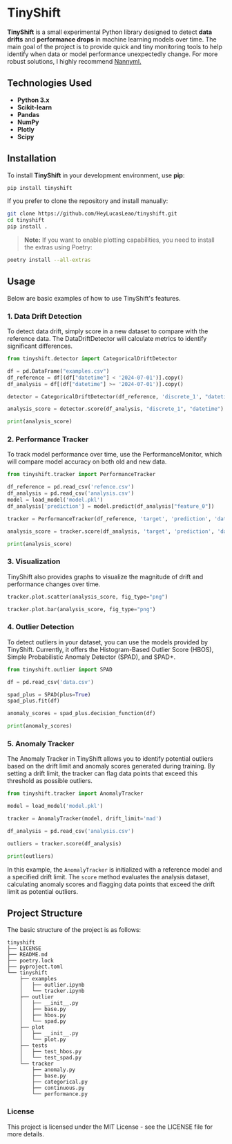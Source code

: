 # TinyShift

**TinyShift** is a small experimental Python library designed to detect **data drifts** and **performance drops** in machine learning models over time. The main goal of the project is to provide quick and tiny monitoring tools to help identify when data or model performance unexpectedly change.
For more robust solutions, I highly recommend [Nannyml.](https://github.com/NannyML/nannyml)

## Technologies Used

- **Python 3.x**
- **Scikit-learn**
- **Pandas**
- **NumPy**
- **Plotly**
- **Scipy**

## Installation

To install **TinyShift** in your development environment, use **pip**:


```bash
pip install tinyshift
```
If you prefer to clone the repository and install manually:
```bash
git clone https://github.com/HeyLucasLeao/tinyshift.git
cd tinyshift    
pip install .
```

> **Note:** If you want to enable plotting capabilities, you need to install the extras using Poetry:

```bash
poetry install --all-extras
```

## Usage
Below are basic examples of how to use TinyShift's features.
### 1. Data Drift Detection
To detect data drift, simply score in a new dataset to compare with the reference data. The DataDriftDetector will calculate metrics to identify significant differences.

```python
from tinyshift.detector import CategoricalDriftDetector

df = pd.DataFrame("examples.csv")
df_reference = df[(df["datetime"] < '2024-07-01')].copy()
df_analysis = df[(df["datetime"] >= '2024-07-01')].copy()

detector = CategoricalDriftDetector(df_reference, 'discrete_1', "datetime", "W", drift_limit='mad')

analysis_score = detector.score(df_analysis, "discrete_1", "datetime")

print(analysis_score)
```

### 2. Performance Tracker
To track model performance over time, use the PerformanceMonitor, which will compare model accuracy on both old and new data.
```python
from tinyshift.tracker import PerformanceTracker

df_reference = pd.read_csv('refence.csv')
df_analysis = pd.read_csv('analysis.csv')
model = load_model('model.pkl') 
df_analysis['prediction'] = model.predict(df_analysis["feature_0"])

tracker = PerformanceTracker(df_reference, 'target', 'prediction', 'datetime', "W")

analysis_score = tracker.score(df_analysis, 'target', 'prediction', 'datetime')

print(analysis_score)
```

### 3. Visualization
TinyShift also provides graphs to visualize the magnitude of drift and performance changes over time.
```python
tracker.plot.scatter(analysis_score, fig_type="png")

tracker.plot.bar(analysis_score, fig_type="png")
```

### 4. Outlier Detection
To detect outliers in your dataset, you can use the models provided by TinyShift. Currently, it offers the Histogram-Based Outlier Score (HBOS), Simple Probabilistic Anomaly Detector (SPAD), and SPAD+.

```python
from tinyshift.outlier import SPAD

df = pd.read_csv('data.csv')

spad_plus = SPAD(plus=True)
spad_plus.fit(df)

anomaly_scores = spad_plus.decision_function(df)

print(anomaly_scores)
```
### 5. Anomaly Tracker
The Anomaly Tracker in TinyShift allows you to identify potential outliers based on the drift limit and anomaly scores generated during training. By setting a drift limit, the tracker can flag data points that exceed this threshold as possible outliers.

```python
from tinyshift.tracker import AnomalyTracker

model = load_model('model.pkl') 

tracker = AnomalyTracker(model, drift_limit='mad')

df_analysis = pd.read_csv('analysis.csv')

outliers = tracker.score(df_analysis)

print(outliers)
```
In this example, the `AnomalyTracker` is initialized with a reference model and a specified drift limit. The `score` method evaluates the analysis dataset, calculating anomaly scores and flagging data points that exceed the drift limit as potential outliers.

## Project Structure
The basic structure of the project is as follows:
```
tinyshift
├── LICENSE
├── README.md
├── poetry.lock
├── pyproject.toml
└── tinyshift
    ├── examples
    │   ├── outlier.ipynb
    │   └── tracker.ipynb
    ├── outlier
    │   ├── __init__.py
    │   ├── base.py
    │   ├── hbos.py
    │   └── spad.py
    ├── plot
    │   ├── __init__.py
    │   └── plot.py
    ├── tests
    │   ├── test_hbos.py
    │   └── test_spad.py
    └── tracker
        ├── anomaly.py
        ├── base.py
        ├── categorical.py
        ├── continuous.py
        └── performance.py      
```

### License
This project is licensed under the MIT License - see the LICENSE file for more details.
